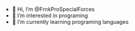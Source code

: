 - 👋 Hi, I’m @FrnkProSpecialForces
- 👀 I’m interested in programing
- 🌱 I’m currently learning programing languages

